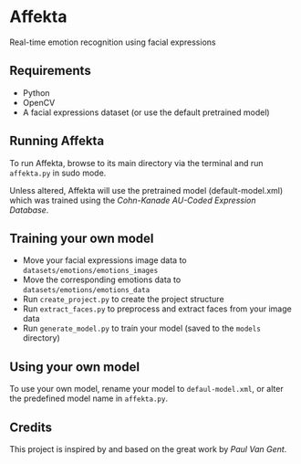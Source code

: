 # Affekta
Real-time emotion recognition using facial expressions

## Requirements
- Python
- OpenCV
- A facial expressions dataset (or use the default pretrained model)

## Running Affekta
To run Affekta, browse to its main directory via the terminal and run ```affekta.py``` in sudo mode.

Unless altered, Affekta will use the pretrained model (default-model.xml) which was trained using the _Cohn-Kanade AU-Coded Expression Database_.

## Training your own model
- Move your facial expressions image data to ```datasets/emotions/emotions_images```
- Move the corresponding emotions data to ```datasets/emotions/emotions_data```
- Run ```create_project.py``` to create the project structure
- Run ```extract_faces.py``` to preprocess and extract faces from your image data
- Run ```generate_model.py``` to train your model (saved to the ```models``` directory)

## Using your own model
To use your own  model, rename your model to ```defaul-model.xml```, or alter the predefined model name in ```affekta.py```.

## Credits
This project is inspired by and based on the great work by _Paul Van Gent_.
